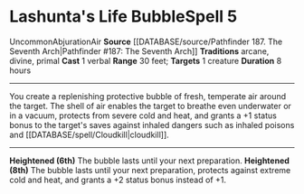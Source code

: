 ﻿---
actions: '[one-action]'
component:
- Verbal
duration: 8 hours
element: Air
heighten: 6th, 8th
heighten_level: 5, 6, 8
id: '1273'
level: '5'
name: Lashunta's Life Bubble
range: 30 feet
rarity: Uncommon
school: Abjuration
source: '[[DATABASE/source/Pathfinder 187. The Seventh Arch|Pathfinder #187: The Seventh
  Arch]]'
target: 1 creature
tradition:
- Arcane
- Divine
- Primal
trait:
- '[[DATABASE/trait/Abjuration|Abjuration]]'
- '[[DATABASE/trait/Air|Air]]'
- '[[DATABASE/trait/Uncommon|Uncommon]]'
type: Spell

---
# Lashunta's Life Bubble<span class="item-type">Spell 5</span>

<span class="trait-uncommon item-trait">Uncommon</span><span class="item-trait">Abjuration</span><span class="item-trait">Air</span>
**Source** [[DATABASE/source/Pathfinder 187. The Seventh Arch|Pathfinder #187: The Seventh Arch]]
**Traditions** arcane, divine, primal
**Cast** <span class="action-icon">1</span> verbal
**Range** 30 feet; **Targets** 1 creature
**Duration** 8 hours

---
You create a replenishing protective bubble of fresh, temperate air around the target. The shell of air enables the target to breathe even underwater or in a vacuum, protects from severe cold and heat, and grants a +1 status bonus to the target's saves against inhaled dangers such as inhaled poisons and [[DATABASE/spell/Cloudkill|cloudkill]].

---
**Heightened (6th)** The bubble lasts until your next preparation.
**Heightened (8th)** The bubble lasts until your next preparation, protects against extreme cold and heat, and grants a +2 status bonus instead of +1.